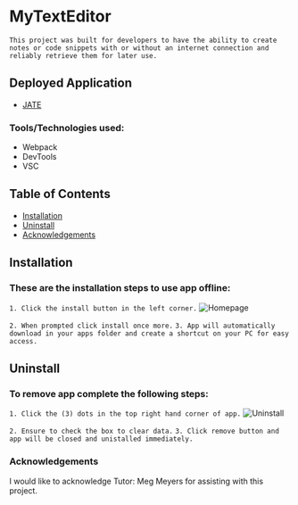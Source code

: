 # MyTextEditor

```This project was built for developers to have the ability to create notes or code snippets with or without an internet connection and reliably retrieve them for later use.```

## Deployed Application

* [JATE](https://text-editor-jate10-a1f104961cfe.herokuapp.com/)

### Tools/Technologies used:

- Webpack
- DevTools
- VSC

## Table of Contents

- [Installation](#Installation)
- [Uninstall](#Uninstall)
- [Acknowledgements](#acknowledgements)

## Installation

### These are the installation steps to use app offline:

```1. Click the install button in the left corner.```
![Homepage](https://file%252B.vscode-resource.vscode-cdn.net/var/folders/yn/dnj3jqbx42g6_p0dsbk8k6800000gp/T/TemporaryItems/NSIRD_screencaptureui_dpqGyL/Screenshot%25202023-08-25%2520at%252010.12.25%2520PM.png?version%253D1693015955655)

```2. When prompted click install once more.```
```3. App will automatically download in your apps folder and create a shortcut on your PC for easy access.```

## Uninstall

### To remove app complete the following steps:

```1. Click the (3) dots in the top right hand corner of app.```
![Uninstall](https://file%252B.vscode-resource.vscode-cdn.net/Users/Kim/Desktop/Boot%2520Camp/Week19/MyTextEditor/client/src/images/Screenshot%25202023-08-25%2520at%252010.19.44%2520PM.png?version%253D1693016509920)

```2. Ensure to check the box to clear data.```
```3. Click remove button and app will be closed and unistalled immediately.```

### Acknowledgements

I would like to acknowledge Tutor: Meg Meyers for assisting with this project.